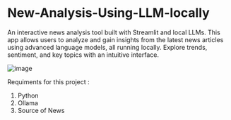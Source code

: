 # New-Analysis-Using-LLM-locally
An interactive news analysis tool built with Streamlit and local LLMs. This app allows users to analyze and gain insights from the latest news articles using advanced language models, all running locally. Explore trends, sentiment, and key topics with an intuitive interface.

![image](https://github.com/user-attachments/assets/47f73551-e26c-4657-a7da-115c80651ebe)

Requiments for this project : 
1. Python 
2. Ollama
3. Source of News
